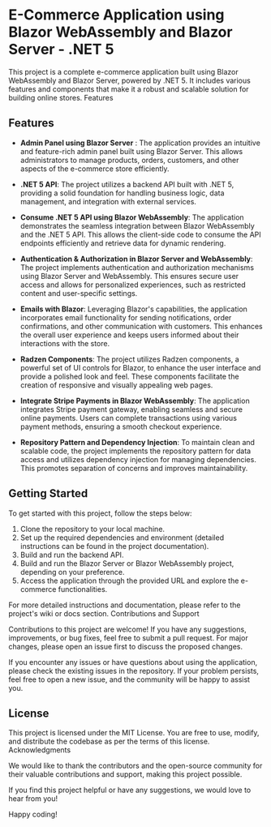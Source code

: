 # E-Commerce Application using Blazor WebAssembly and Blazor Server - .NET 5

This project is a complete e-commerce application built using Blazor WebAssembly and Blazor Server, powered by .NET 5. It includes various features and components that make it a robust and scalable solution for building online stores.
Features
## Features

* **Admin Panel using Blazor Server** : The application provides an intuitive and feature-rich admin panel built using Blazor Server. This allows administrators to manage products, orders, customers, and other aspects of the e-commerce store efficiently.

* **.NET 5 API**: The project utilizes a backend API built with .NET 5, providing a solid foundation for handling business logic, data management, and integration with external services.

* **Consume .NET 5 API using Blazor WebAssembly**: The application demonstrates the seamless integration between Blazor WebAssembly and the .NET 5 API. This allows the client-side code to consume the API endpoints efficiently and retrieve data for dynamic rendering.

*  **Authentication & Authorization in Blazor Server and WebAssembly**: The project implements authentication and authorization mechanisms using Blazor Server and WebAssembly. This ensures secure user access and allows for personalized experiences, such as restricted content and user-specific settings.

* **Emails with Blazor**: Leveraging Blazor's capabilities, the application incorporates email functionality for sending notifications, order confirmations, and other communication with customers. This enhances the overall user experience and keeps users informed about their interactions with the store.

* **Radzen Components**: The project utilizes Radzen components, a powerful set of UI controls for Blazor, to enhance the user interface and provide a polished look and feel. These components facilitate the creation of responsive and visually appealing web pages.

* **Integrate Stripe Payments in Blazor WebAssembly**: The application integrates Stripe payment gateway, enabling seamless and secure online payments. Users can complete transactions using various payment methods, ensuring a smooth checkout experience.

* **Repository Pattern and Dependency Injection**: To maintain clean and scalable code, the project implements the repository pattern for data access and utilizes dependency injection for managing dependencies. This promotes separation of concerns and improves maintainability.


## Getting Started

To get started with this project, follow the steps below:

1. Clone the repository to your local machine.
2. Set up the required dependencies and environment (detailed instructions can be found in the project documentation).
3. Build and run the backend API.
4. Build and run the Blazor Server or Blazor WebAssembly project, depending on your preference.
5. Access the application through the provided URL and explore the e-commerce functionalities.

For more detailed instructions and documentation, please refer to the project's wiki or docs section.
Contributions and Support

Contributions to this project are welcome! If you have any suggestions, improvements, or bug fixes, feel free to submit a pull request. For major changes, please open an issue first to discuss the proposed changes.

If you encounter any issues or have questions about using the application, please check the existing issues in the repository. If your problem persists, feel free to open a new issue, and the community will be happy to assist you.
## License


This project is licensed under the MIT License. You are free to use, modify, and distribute the codebase as per the terms of this license.
Acknowledgments

We would like to thank the contributors and the open-source community for their valuable contributions and support, making this project possible.

If you find this project helpful or have any suggestions, we would love to hear from you!

Happy coding!

